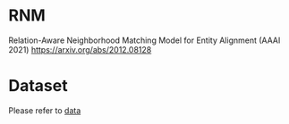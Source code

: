 # RNM

Relation-Aware Neighborhood Matching Model for Entity Alignment (AAAI 2021)
https://arxiv.org/abs/2012.08128

# Dataset

Please refer to [data](https://drive.google.com/drive/folders/1mfaeLXdqFnOHLYBXiTHWI7MLwtfTgPYQ)
